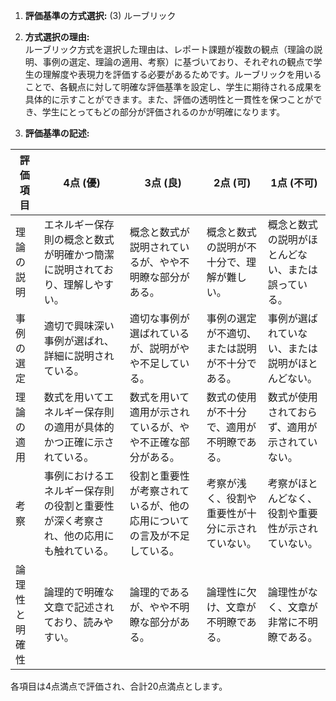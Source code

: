 1. **評価基準の方式選択:** (3) ルーブリック

2. **方式選択の理由:**  
ルーブリック方式を選択した理由は、レポート課題が複数の観点（理論の説明、事例の選定、理論の適用、考察）に基づいており、それぞれの観点で学生の理解度や表現力を評価する必要があるためです。ルーブリックを用いることで、各観点に対して明確な評価基準を設定し、学生に期待される成果を具体的に示すことができます。また、評価の透明性と一貫性を保つことができ、学生にとってもどの部分が評価されるのかが明確になります。

3. **評価基準の記述:**

| 評価項目       | 4点 (優)                                                                 | 3点 (良)                                                               | 2点 (可)                                                               | 1点 (不可)                                                             |
|----------------|---------------------------------------------------------------------------|------------------------------------------------------------------------|------------------------------------------------------------------------|------------------------------------------------------------------------|
| 理論の説明     | エネルギー保存則の概念と数式が明確かつ簡潔に説明されており、理解しやすい。 | 概念と数式が説明されているが、やや不明瞭な部分がある。                 | 概念と数式の説明が不十分で、理解が難しい。                             | 概念と数式の説明がほとんどない、または誤っている。                     |
| 事例の選定     | 適切で興味深い事例が選ばれ、詳細に説明されている。                         | 適切な事例が選ばれているが、説明がやや不足している。                   | 事例の選定が不適切、または説明が不十分である。                         | 事例が選ばれていない、または説明がほとんどない。                       |
| 理論の適用     | 数式を用いてエネルギー保存則の適用が具体的かつ正確に示されている。         | 数式を用いて適用が示されているが、やや不正確な部分がある。             | 数式の使用が不十分で、適用が不明瞭である。                             | 数式が使用されておらず、適用が示されていない。                         |
| 考察           | 事例におけるエネルギー保存則の役割と重要性が深く考察され、他の応用にも触れている。 | 役割と重要性が考察されているが、他の応用についての言及が不足している。 | 考察が浅く、役割や重要性が十分に示されていない。                     | 考察がほとんどなく、役割や重要性が示されていない。                     |
| 論理性と明確性 | 論理的で明確な文章で記述されており、読みやすい。                           | 論理的であるが、やや不明瞭な部分がある。                               | 論理性に欠け、文章が不明瞭である。                                     | 論理性がなく、文章が非常に不明瞭である。                               |

各項目は4点満点で評価され、合計20点満点とします。
